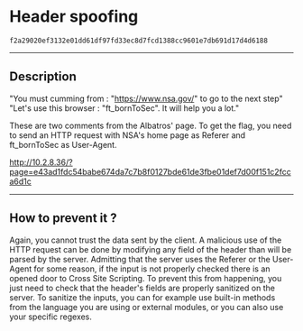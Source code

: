 # Header spoofing

`f2a29020ef3132e01dd61df97fd33ec8d7fcd1388cc9601e7db691d17d4d6188`

---

## Description

"You must cumming from : "https://www.nsa.gov/" to go to the next step" \
"Let's use this browser : "ft_bornToSec". It will help you a lot."

These are two comments from the Albatros' page. To get the flag, you need to send an HTTP request with
NSA's home page as Referer and ft_bornToSec as User-Agent.

http://10.2.8.36/?page=e43ad1fdc54babe674da7c7b8f0127bde61de3fbe01def7d00f151c2fcca6d1c

---

## How to prevent it ?

Again, you cannot trust the data sent by the client. A malicious use of the HTTP request can be done by modifying any field of the header than will be parsed by the server. Admitting that the server uses the Referer or the User-Agent for some reason, if the input is not properly checked there is an opened door to Cross Site Scripting. To prevent this from happening, you just need to check that the header's fields are properly sanitized on the server. To sanitize the inputs, you can for example use built-in methods from the language you are using or external modules, or you can also use your specific regexes.